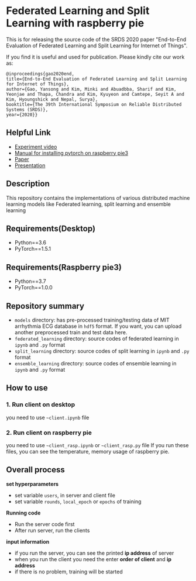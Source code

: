 # Federated Learning and Split Learning with raspberry pie
This is for releasing the source code of the SRDS 2020 paper "End-to-End Evaluation of Federated Learning and Split Learning for Internet of Things".

If you find it is useful and used for publication. Please kindly cite our work as:

```
@inproceedings{gao2020end,
title={End-to-End Evaluation of Federated Learning and Split Learning for Internet of Things},
author={Gao, Yansong and Kim, Minki and Abuadbba, Sharif and Kim, Yeonjae and Thapa, Chandra and Kim, Kyuyeon and Camtepe, Seyit A and Kim, Hyoungshick and Nepal, Surya},
booktitle={The 39th International Symposium on Reliable Distributed Systems (SRDS)},
year={2020}}
```

## Helpful Link
* [Experiment video](https://www.youtube.com/watch?v=x5mD1_EA2ps)
* [Manual for installing pytorch on raspberry pie3](https://github.com/Minki-Kim95/Install-pytorch-on-RaspberryPi)
* [Paper](https://arxiv.org/abs/2003.13376)
* [Presentation](https://www.youtube.com/watch?v=l55krlN4FLA&t=69s)

## Description
This repository contains the implementations of various distributed machine learning models like Federated learning, split learning and ensemble learning

## Requirements(Desktop)
  * Python==3.6
  * PyTorch==1.5.1
  
## Requirements(Raspberry pie3)
  * Python==3.7
  * PyTorch==1.0.0

## Repository summary
  - `models` directory: has pre-processed training/testing data of MIT arrhythmia ECG database in `hdf5` format. If you want, you can upload another preprocessed train and test data here.
  - `federated_learning` directory: source codes of federated learning in `ipynb` and `.py` format
  - `split_learning` directory: source codes of split learning in `ipynb` and `.py` format
  - `ensemble_learning` directory: source codes of ensemble learning in `ipynb` and `.py` format
  
## How to use

### 1. Run client on desktop
you need to use `~client.ipynb` file

### 2. Run client on raspberry pie
you need to use `~client_rasp.ipynb` or `~client_rasp.py` file
If you run these files, you can see the temperature, memory usage of raspberry pie.

## Overall process

**set hyperparameters**
- set variable `users`, in server and client file
- set variable `rounds`, `local_epoch` or `epochs` of training

**Running code**
- Run the server code first
- After run server, run the clients

**input information**
- if you run the server, you can see the printed **ip address** of server
- when you run the client you need the enter **order of client** and **ip address**
- if there is no problem, training will be started
  
